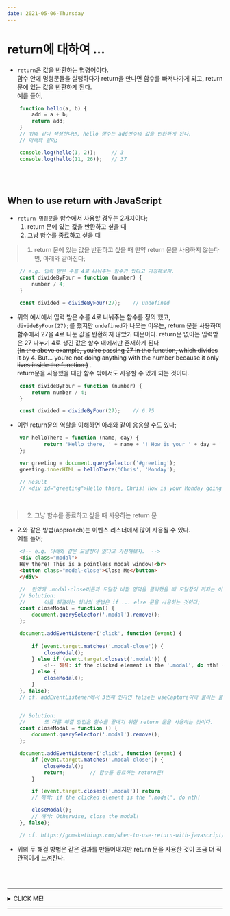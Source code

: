 ```yaml
---
date: 2021-05-06-Thursday
---
```


# return에 대하여 ... 
- `return`은 값을 반환하는 명령어이다.  
함수 안에 명령문들을 실행하다가 return을 만나면 함수를 빠져나가게 되고, return 문에 있는 값을 반환하게 된다.   
예를 들어, 
```javascript
	function hello(a, b) {
		add = a + b;
		return add;
	}
	// 위와 같이 작성한다면, hello 함수는 add변수의 값을 반환하게 된다. 
	// 아래와 같이; 

	console.log(hello(1, 2));     // 3
	console.log(hello(11, 26));   // 37
```

<br>
<br>

## When to use return with JavaScript
- `return 명령문`을 함수에서 사용할 경우는 2가지이다;
  1. return 문에 있는 값을 반환하고 싶을 때
	2. 그냥 함수를 종료하고 싶을 때

> 1. return 문에 있는 값을 반환하고 싶을 때 만약 return 문을 사용하지 않는다면, 아래와 같아진다; 
```javascript
	// e.g. 입력 받은 수를 4로 나눠주는 함수가 있다고 가정해보자. 
	const divideByFour = function (number) {
		number / 4;
	}

	const divided = divideByFour(27);    // undefined
```
- 위의 예시에서 입력 받은 수를 4로 나눠주는 함수를 정의 했고, `divideByFour(27);`를 했지만 `undefined`가 나오는 이유는, return 문을 사용하여 함수에서 27을 4로 나눈 값을 반환하지 않았기 때문이다. return문 없이는 입력받은 27 나누기 4로 생긴 값은 함수 내에서만 존재하게 된다   
~~(In the above example, you’re passing 27 in the function, which divides it by 4. But… you’re not doing anything with the number because it only lives inside the function.)~~ .  
return문을 사용했을 때만 함수 밖에서도 사용할 수 있게 되는 것이다. 
```javascript
	const divideByFour = function (number) {
		return number / 4;
	}

	const divided = divideByFour(27);    // 6.75
```
- 이런 return문의 역할을 이해하면 아래와 같이 응용할 수도 있다; 
```javascript
	var helloThere = function (name, day) {
			return 'Hello there, ' + name + '! How is your ' + day + ' going so far?';
	};

	var greeting = document.querySelector('#greeting');
	greeting.innerHTML = helloThere('Chris', 'Monday');

	// Result
	// <div id="greeting">Hello there, Chris! How is your Monday going so far?</div>
```

<br>

> 2. 그냥 함수를 종료하고 싶을 때 사용하는 return 문
- 2.와 같은 방법(approach)는 이벤스 리스너에서 많이 사용될 수 있다.   
예를 들어; 
```html
	<!-- e.g. 아래와 같은 모달창이 있다고 가정해보자.  -->
	<div class="modal">
    Hey there! This is a pointless modal window!<br>
    <button class="modal-close">Close Me</button>
	</div>
```
```javascript
	//  만약에 .modal-close버튼과 모달창 바깥 영역을 클릭했을 때 모달창이 꺼지는 이벤트를 넣고 싶지만, 그 밖의 모달창 영역을 클릭하면 아무 이벤트도 일어나지 않게 하고 싶다면...  
	// Solution:  
	// 		이를 해결하는 하나의 방법은 if ... else 문을 사용하는 것이다; 
	const closeModal = function() {
		document.querySelector('.modal').remove();
	}; 

	document.addEventListener('click', function (event) {
		
		if (event.target.matches('.modal-close')) {
			closeModal();
		} else if (event.target.closest('.modal')) {
			<!-- 해석: if the clicked element is the '.modal', do nth! -->
		} else {
			closeModal();
		}
	}, false);   
	// cf. addEventListener에서 3번째 인자인 false는 useCapture이라 불리는 불린값으로, 이벤트 버블링이나 캡쳐링을 사용할 것인지를 나타낸다.


	// Solution:
	//	 	또 다른 해결 방법은 함수를 끝내기 위한 return 문을 사용하는 것이다. 
	const closeModal = function () {
		document.querySelector('.modal').remove();
	};

	document.addEventListener('click', function (event) {
		if (event.target.matches('.modal-close')) {
			closeModal();
			return;        // 함수를 종료하는 return문! 
		}

		if (event.target.closest('.modal')) return;
		// 해석: if the clicked element is the '.modal', do nth! 

		closeModal();
		// 해석: Otherwise, close the modal!
	}, false);

	// cf. https://gomakethings.com/when-to-use-return-with-javascript/
```
- 위의 두 해결 방법은 같은 결과를 만들어내지만 return 문을 사용한 것이 조금 더 직관적이게 느껴진다. 

<br>
<br>

---
<details>
<summary>CLICK ME!</summary>

- cf. 
- https://www.google.com/search?q=javascript+return+%EB%84%A3%EC%96%B4%EC%A3%BC%EB%8A%94+%EB%B0%A9%EB%B2%95&newwindow=1&rlz=1C5CHFA_enKR941KR941&sxsrf=ALeKk00LI5KdKZrFFXEW73fwNfNVPw7wvA%3A1620103617079&ei=wdGQYM6jBMuSr7wPgdeCkA0&oq=javascript+return+%EB%84%A3%EC%96%B4%EC%A3%BC%EB%8A%94+&gs_lcp=Cgdnd3Mtd2l6EAMYAjIFCCEQoAEyBQghEKABMgUIIRCgATIFCCEQoAE6CAgAELADEM0COgQIIxAnOggIABCxAxCDAToFCAAQsQM6AggAOgcIIRAKEKABUJStuwNYmua7A2DU97sDaA5wAHgCgAG7AYgBqBuSAQQwLjI0mAEAoAEBqgEHZ3dzLXdpesgBBMABAQ&sclient=gws-wiz
	- https://m.blog.naver.com/PostView.nhn?blogId=designondo&logNo=221244334275&proxyReferer=https:%2F%2Fwww.google.com%2F
	- https://www.everdevel.com/JavaScript/return/
	- https://developer.mozilla.org/ko/docs/Web/JavaScript/Reference/Statements/return
	- https://ibrahimovic.tistory.com/62      (addEventListener에서 3번째 인자는?)

</details>

---
